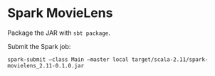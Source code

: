 # Spark MovieLens

Package the JAR with `sbt package`.

Submit the Spark job:

`spark-submit –class Main –master local target/scala-2.11/spark-movielens_2.11-0.1.0.jar`